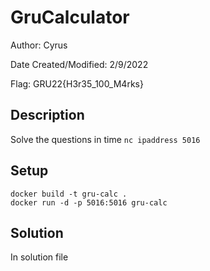 # GruCalculator

Author: Cyrus

Date Created/Modified: 2/9/2022

Flag: GRU22{H3r35_100_M4rks}

## Description
Solve the questions in time
`nc ipaddress 5016`

## Setup
```
docker build -t gru-calc .
docker run -d -p 5016:5016 gru-calc
```

## Solution
In solution file
